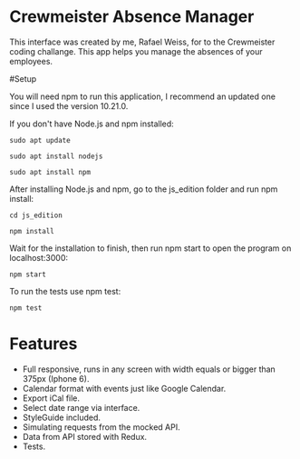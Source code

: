 # Crewmeister Absence Manager

This interface was created by me, Rafael Weiss, for to the Crewmeister coding challange. This app helps you manage the absences of your employees.

#Setup

You will need npm to run this application, I recommend an updated one since I used the version 10.21.0.

If you don't have Node.js and npm installed:

`sudo apt update`

`sudo apt install nodejs`

`sudo apt install npm`

After installing Node.js and npm, go to the js_edition folder and run npm install: 

`cd js_edition`

`npm install`

Wait for the installation to finish, then run npm start to open the program on localhost:3000:

`npm start`

To run the tests use npm test:

`npm test`



# Features
- Full responsive, runs in any screen with width equals or bigger than 375px (Iphone 6).
- Calendar format with events just like Google Calendar.
- Export iCal file.
- Select date range via interface.
- StyleGuide included.
- Simulating requests from the mocked API.
- Data from API stored with Redux.
- Tests.
